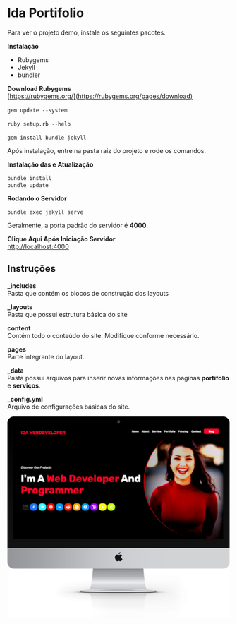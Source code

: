 # Ida Portifolio
Para ver o projeto demo, instale os seguintes pacotes.<br>

**Instalação**<br>
- Rubygems
- Jekyll
- bundler

**Download Rubygems**<br>
[https://rubygems.org/](https://rubygems.org/pages/download)

`gem update --system`

`ruby setup.rb --help`

`gem install bundle jekyll`

Após instalação, entre na pasta raiz do projeto e rode os comandos.<br>

**Instalação das e Atualização**<br>

```
bundle install
bundle update
```

**Rodando o Servidor**<br>

```
bundle exec jekyll serve
```

Geralmente, a porta padrão do servidor é **4000**.<br>

**Clique Aqui Após Iniciação Servidor**<br>
[http://localhost:4000](http://localhost:4000)

## Instruções

**_includes**<br>
Pasta que contém os blocos de construção dos layouts<br>

**_layouts**<br>
Pasta que possui estrutura básica do site<br>

**content**<br>
Contém todo o conteúdo do site. Modifique conforme necessário.<br>

**pages**<br>
Parte integrante do layout.<br>

**_data**<br>
Pasta possui arquivos para inserir novas informações nas paginas **portifolio** e **serviços**.<br>

**_config.yml**<br>
Arquivo de configurações básicas do site.<br>

![screenshot ipad desktop](./assets/img/screenshot-ipad-desktop.png)